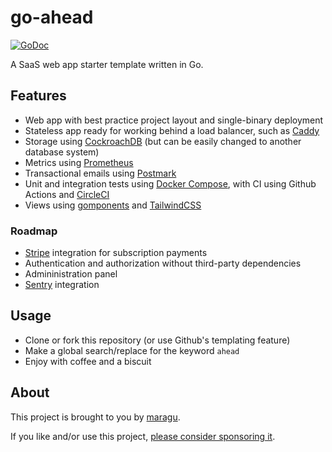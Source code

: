 # go-ahead

[![GoDoc](https://godoc.org/github.com/maragudk/go-ahead?status.svg)](https://godoc.org/github.com/maragudk/go-ahead)

A SaaS web app starter template written in Go.

## Features

- Web app with best practice project layout and single-binary deployment
- Stateless app ready for working behind a load balancer, such as [Caddy](https://caddyserver.com)
- Storage using [CockroachDB](https://www.cockroachlabs.com) (but can be easily changed to another database system)
- Metrics using [Prometheus](https://prometheus.io)
- Transactional emails using [Postmark](https://postmarkapp.com)
- Unit and integration tests using [Docker Compose](https://docs.docker.com/compose/),
  with CI using Github Actions and [CircleCI](https://circleci.com)
- Views using [gomponents](https://github.com/maragudk/gomponents) and [TailwindCSS](https://tailwindcss.com)

### Roadmap

- [Stripe](https://stripe.com) integration for subscription payments
- Authentication and authorization without third-party dependencies
- Admininistration panel
- [Sentry](https://sentry.io/) integration

## Usage

- Clone or fork this repository (or use Github's templating feature)
- Make a global search/replace for the keyword `ahead`
- Enjoy with coffee and a biscuit

## About

This project is brought to you by [maragu](https://www.maragu.dk).

If you like and/or use this project, [please consider sponsoring it](https://github.com/sponsors/maragudk).
